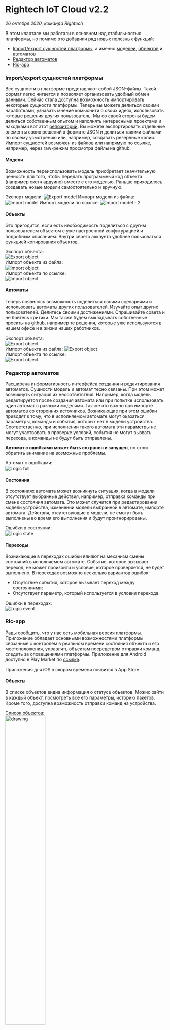 # Rightech IoT Cloud v2.2
*26 октября 2020, команда Rightech*

В этом квартале мы работали в основном над стабильностью платформы, но помимо это добавили ряд новых полезных функций:
* [Import/export сущностей платформы](#importexport-сущностей-платформы), а именно [моделей](#модели), [объектов](#объекты) и [автоматов](#автоматы)  
* [Редактор автоматов](#редактор-автоматов)  
* [Ric-app](#ric-app)

### Import/export сущностей платформы
Все сущности в платформе представляют собой JSON-файлы. Такой формат легко читается и позволяет организовать удобный обмен данными. Сейчас стала доступна возможность импортировать некоторые сущности платформы. Теперь вы можете делиться своими наработками, узнавать мнение комьюнити о своих идеях, использовать готовые решения других пользователь. Мы со своей стороны будем делиться собственным опытом и наполнять интересными проектами и находками вот этот [репозиторий]( https://github.com/Rightech/ric-examples).
Вы можете экспортировать отдельные элементы своих решений в формате JSON и делиться такими файлами по своему усмотрению или, например, создавать резервные копии. Импорт сущностей возможен из файлов или напрямую по ссылке, например, через raw-режим просмотра файлы на github.

#### Модели
Возможность переиспользовать модель приобретает значительную ценность для того, чтобы передать программный код объекта (например скетч ардуино) вместе с его моделью. Раньше приходилось создавать новые модели самостоятельно и вручную.

Экспорт модели:
![Export model](../.images/v2_2/export_model.gif)
Импорт модели из файла:
![Import model](../.images/v2_2/import_model.gif)
Импорт модели по ссылке:
![Import model - 2](../.images/v2_2/import_model2.gif)

#### Объекты
Это пригодится, если есть необходимость поделиться с другим пользователем объектом с уже настроенной конфигурацией и подробным описанием. Внутри своего аккаунта удобнее пользоваться функцией копирования объектов.  

Экспорт объекта:  
![Export object](../.images/v2_2/export_object.gif)  
Импорт объекта из файла:  
![Import object](../.images/v2_2/import_object.gif)  
Импорт объекта по ссылке:  
![Import object](../.images/v2_2/import_object2.gif)  


#### Автоматы
Теперь появилось возможность поделиться своими сценариями и использовать автоматы других пользователей. Изучайте опыт других пользователей. Делитесь своими достижениями. Спрашивайте совета и не бойтесь критики. Мы также будем выкладывать собственные проекты на github, например те решения, которые уже используются в нашем офисе и в жизни наших работников.  
   
Экспорт объекта:  
![Export object](../.images/v2_2/export_object.gif)  
Импорт объекта из файла: 
![Export object](../.images/v2_2/import_object.gif)  
Импорт объекта по ссылке:  
![Export object](../.images/v2_2/import_object2.gif)  

### Редактор автоматов
Расширена информативность интерфейса создания и редактирования автоматов. Сущности модель и автомат тесно связаны. При этом может возникнуть ситуация их несоответствия. Например, когда модель редактируется после создания автомата или при попытке использовать один автомат с разными моделями. Так же это важно при импорте автоматов со сторонних источников. Возникающие при этом ошибки приводят к тому, что в исполняемом автомате могут оказаться параметры, команды и события, которых нет в модели устройства. Соответственно, при исполнении такого автомата эти параметры не могут участвовать в проверке условий, события не могут вызвать перехода, а команды не будут быть отправлены.
  
**Автомат с ошибками может быть сохранен и запущен**, но стоит обратить внимание на возможные проблемы.  

Автомат с ошибками:  
![Logic full](../.images/v2_2/automaton_full.png)  

#### Состояния
В состояниях автомата может возникнуть ситуация, когда в модели отсутствует выбранные действия, например, отправка команды при смене состояния автомата. Это может случится при редактировании модели устройства, изменении модели выбранной в автомате, импорте автомата. Действия, отсутствующие в модели, не смогут быть выполнены во время его выполнения и будут проигнорированы.
  

Ошибки в состоянии:  
![Logic state](../.images/v2_2/automaton_state.png)

#### Переходы
Возникающие в переходах ошибки влияют на механизм смены состояний в исполняемом автомате. Событие, которое вызывает переход, не может произойти и условие, которое проверяется, не будет выполнено.
В переходах возможно несколько вариантов ошибок:  
* Отсутствие события, которое вызывает переход между состояниями;
* Отсутствует параметр, который используется в условии перехода.  

Ошибки в переходах:  
![Logic event](../.images/v2_2/automaton_event.png)

### Ric-app
Рады сообщить, что у нас есть мобильная версия платформы. Приложение обладает основными возможностями платформы связанные с контролем в реальном времени состояния объекта и его местоположения, управлять объектам посредством отправки команд, следить за оповещениями платформы. Приложение для Android доступно в Play Market по [ссылке](https://play.google.com/store/apps/details?id=io.rightech.app&hl=en_US).  

Приложения для iOS в скором времени появится в App Store.

#### Объекты
В списке объектов видна информация о статусе объектов. Можно зайти в каждый объект, посмотреть все его параметры, историю пакетов. Кроме того, доступна возможность отправки команд на устройства.

Список объектов:  
<img src="../.images/v2_2/app_objects.png" alt="drawing" width="50%"/>

Состояние объекта:  
<img src="../.images/v2_2/app_state.png" alt="drawing" width="50%"/>

История объекта:  
<img src="../.images/v2_2/app_history.png" alt="drawing" width="50%"/>

Управление объектом:  
<img src="../.images/v2_2/app_commands.png" alt="drawing" width="50%"/><img src="../.images/v2_2/app_commands2.png" alt="drawing" width="50%"/>

#### Карта
Меню с картой, аналогичное карте в интерфейсе платформы.  
Карта:  
<img src="../.images/v2_2/app_map.png" alt="drawing" width="50%"/>

#### Оповещения
Сообщения, генерируемые в автоматах также видны в мобильном приложении в меню с сообщениями.  
Оповещения:  
<img src="../.images/v2_2/app_state.png" alt="drawing" width="50%"/>

---
С каждым новым релизом мы прислушиваемся к вашему фидбэку. Мы благодарим каждого, кто оставляет свои отзывы и предложения. Благодаря вам мы становимся лучше, продолжаем совершенствовать платформу, сохраняя при этом ее простоту  использования.
Присоединяйтесь к нашим соцсетям и осталяйте обратную связь! 

Следите за новостями на нашем [Telegram-канале](https://t.me/rightechportal). В [Telegram-чате](https://t.me/rightech_iot) можно познакомиться с единомышленниками и получить ответы на имеющиеся вопросы.

Полезные ссылки:

* [Документация](https://rightech.io/developers/introductions/)
* [Видеоуроки](https://rightech.io/video-tutorials/)
* [Github](https://github.com/Rightech)
* [Сообщество ВК](https://vk.com/rightech)
* [Сообщество Facebook](https://www.facebook.com/rightechllc/)